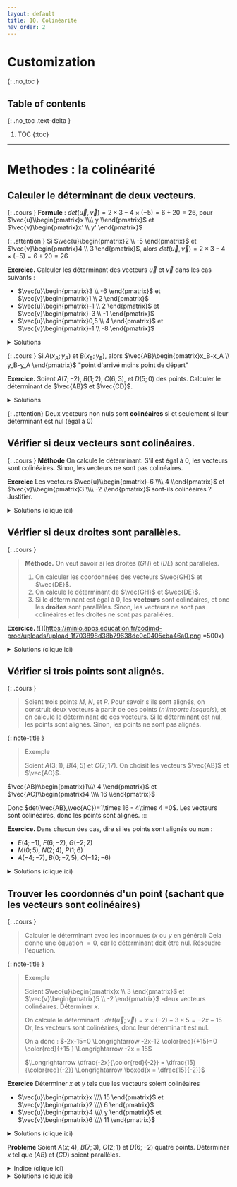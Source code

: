 ```yaml
---
layout: default
title: 10. Colinéarité
nav_order: 2
---
```


# Customization
{: .no_toc }

## Table of contents
{: .no_toc .text-delta }

1. TOC
{:toc}

---

# Methodes : la colinéarité 

## Calculer le déterminant de deux vecteurs.

{: .cours }
**Formule** : $det(\vec{u},\vec{v}) = 2\times 3 - 4\times (-5) = 6+20=26$, pour $\vec{u}\\begin{pmatrix}x \\\\ y \\end{pmatrix}$ et $\vec{v}\begin{pmatrix}x' \\ y' \end{pmatrix}$


{: .attention }
Si $\vec{u}\begin{pmatrix}2 \\ -5 \end{pmatrix}$ et $\vec{v}\begin{pmatrix}4 \\ 3 \end{pmatrix}$, alors $det(\vec{u},\vec{v}) = 2\times 3 - 4\times (-5) = 6+20=26$


**Exercice.**
Calculer les déterminant des vecteurs $\vec{u}$ et $\vec{v}$ dans les cas suivants : 
- $\vec{u}\begin{pmatrix}3 \\ -6 \end{pmatrix}$ et $\vec{v}\begin{pmatrix}1 \\ 2 \end{pmatrix}$
- $\vec{u}\begin{pmatrix}-1 \\ 2 \end{pmatrix}$ et $\vec{v}\begin{pmatrix}-3 \\ -1 \end{pmatrix}$
- $\vec{u}\begin{pmatrix}0,5 \\ 4 \end{pmatrix}$ et $\vec{v}\begin{pmatrix}-1 \\ -8 \end{pmatrix}$

<details>
  <summary markdown="span">Solutions</summary>

- Cas 1 : $det(\vec{u},\vec{v}) = 3\times 2 - 1\times (-6) = 12$
- Cas 2 : $det(\vec{u},\vec{v}) = (-1)\times (-1) - (-3)\times 2 = 7$
- Cas 3 : $det(\vec{u},\vec{v}) = 0,5\times (-8) - (-1)\times 4 = 0$
</details>


{: .cours }
Si $A(x_A;y_A)$ et $B(x_B;y_B)$, alors $\vec{AB}\begin{pmatrix}x_B-x_A \\ y_B-y_A \end{pmatrix}$
"point d'arrivé moins point de départ"


**Exercice.**
Soient $A(7;-2)$, $B(1;2)$, $C(6;3)$, et $D(5;0)$ des points. Calculer le déterminant de $\vec{AB}$ et $\vec{CD}$.

<details>
  <summary markdown="span">Solutions</summary>
    
**Etape 1.** 
    On calcule les coordonnées des vecteurs : 
- $\vec{AB}\\begin{pmatrix}1-7 \\\\ 2-(-2) \\end{pmatrix}$ donc $\vec{AB}\\begin{pmatrix}-6 \\\\ 4 \\end{pmatrix}$
- $\vec{CD}\\begin{pmatrix}5-6 \\\\ 0-3 \\end{pmatrix}$ donc $\vec{CD}\\begin{pmatrix}-1 \\\\ -3 \\end{pmatrix}$
    
**Etape 2.** On calcule le déterminant : 
    $det(\vec{AB};\vec{CD})=(-6)\times(-3) - (-1)\times 4 =  18+4=\boxed{22}$
</details>

{: .attention}
Deux vecteurs non nuls sont **colinéaires** si et seulement si leur déterminant est nul (égal à $0$)


## Vérifier si deux vecteurs sont colinéaires.

{: .cours }
**Méthode** On calcule le déterminant. S'il est égal à $0$, les vecteurs sont colinéaires. Sinon, les vecteurs ne sont pas colinéaires.

**Exercice**
Les vecteurs $\vec{u}\\begin{pmatrix}-6 \\\\ 4 \\end{pmatrix}$ et $\vec{v}\\begin{pmatrix}3 \\\\ -2 \\end{pmatrix}$ sont-ils colinéaires ? Justifier.

<details>
  <summary markdown="span">Solutions (clique ici)</summary>
    
**Etape 1.** On calcule le déterminant.
$det(\vec{u};\vec{v})=(-6)\times (-2) - 4\times 3 = 12 - 12 = 0$
**Etape 2.** Conclure.
Le déterminant est nul, donc les vecteurs $\vec{u}$ et $\vec{v}$ sont colinéaires.
</details>


## Vérifier si deux droites sont parallèles.


{: .cours }
> **Méthode.** On veut savoir si les droites $(GH)$ et $(DE)$ sont parallèles.
> 1) On calculer les coordonnées des vecteurs $\vec{GH}$ et $\vec{DE}$.
> 2) On calcule le déterminant de $\vec{GH}$ et $\vec{DE}$.
> 3) Si le déterminant est égal à $0$, les **vecteurs** sont colinéaires, et onc les **droites** sont parallèles. Sinon, les vecteurs ne sont pas colinéaires et les droites ne sont pas parallèles.


**Exercice.**
![](https://minio.apps.education.fr/codimd-prod/uploads/upload_1f703898d38b79638de0c0405eba46a0.png =500x)


<details>
  <summary markdown="span">Solutions (clique ici)</summary>
    
**Question 1.** 
Calculons les coordonnées des vecteurs $\vec{AB}$ et $\vec{CD}$ : 
- $\vec{AB}\\begin{pmatrix}1-(-3) \\\\ 3-2 \\end{pmatrix}$ donc $\vec{AB}\\begin{pmatrix}4 \\\\ 1 \\end{pmatrix}$
- $\vec{CD}\\begin{pmatrix}0,5-(-2) \\\\ 4-0 \\end{pmatrix}$ donc $\vec{CD}\\begin{pmatrix}2,5 \\\\ 4 \\end{pmatrix}$
Calculons le déterminant : $det(\vec{AB},\vec{CD})=4\times 4 - 2,5\times 1=13,5\neq 0$.
Donc les vecteurs $\vec{AB}$ et $\vec{CD}$ ne sont pas colinéaires, et les droites $(AB)$ et $(CD)$ ne sont pas parallèles.

**Question 2.**
Calculons les coordonnées des vecteurs $\vec{AC}$ et $\vec{BD}$ : 
- $\vec{AB}\\begin{pmatrix}-2-(-3) \\\\ 0-2 \\end{pmatrix}$ donc $\vec{AB}\\begin{pmatrix}1 \\\\ -2 \\end{pmatrix}$
- $\vec{CD}\\begin{pmatrix}0,5-1 \\\\ 4-3 \\end{pmatrix}$ donc $\vec{CD}\\begin{pmatrix}-0,5 \\\\ 1 \\end{pmatrix}$
Calculons le déterminant : $det(\vec{AC},\vec{BD})=1\times 1 - (-0,5)\times (-2)=1-1= 0$.
Donc les vecteurs $\vec{AB}$ et $\vec{CD}$ sont colinéaires, et les droites $(AB)$ et $(CD)$ sont parallèles.
</details>

## Vérifier si trois points sont alignés.

{: .cours }
>Soient trois points $M$, $N$, et $P$.
>Pour savoir s'ils sont alignés, on construit deux vecteurs à partir de ces points (*n'importe lesquels*), et on calcule le déterminant de ces vecteurs.
Si le déterminant est nul, les points sont alignés. Sinon, les points ne sont pas alignés.



{: note-title }
> Exemple
> 
> Soient $A(3;1)$, $B(4; 5)$ et $C(7; 17)$.
> On choisit les vecteurs $\vec{AB}$ et $\vec{AC}$.

$\vec{AB}\\begin{pmatrix}1\\\\ 4 \\end{pmatrix}$ et $\vec{AC}\\begin{pmatrix}4 \\\\ 16 \\end{pmatrix}$

Donc $det(\vec{AB},\vec{AC})=1\times 16 - 4\times 4 =0$.
Les vecteurs sont colinéaires, donc les points sont alignés.
:::

**Exercice.**
Dans chacun des cas, dire si les points sont alignés ou non :
- $E(4;-1)$, $F(6; -2)$, $G(-2; 2)$
- $M(0;5)$, $N(2;4)$, $P(1;6)$
- $A(-4;-7)$, $B(0;-7,5)$, $C(-12 ; -6)$


<details>
  <summary markdown="span">Solutions (clique ici)</summary>
    
- Oui
- Non
- Oui
</details>



## Trouver les coordonnés d'un point (sachant que les vecteurs sont colinéaires)

{: .cours }
> Calculer le déterminant avec les inconnues ($x$ ou $y$ en général)
> Cela donne une équation $=0$, car le déterminant doit être nul.
> Résoudre l'équation.


{: note-title }
> Exemple
> 
> Soient $\vec{u}\begin{pmatrix}x \\ 3 \end{pmatrix}$ et $\vec{v}\begin{pmatrix}5 \\ -2 \end{pmatrix}$
> -deux vecteurs colinéaires. Déterminer $x$.
>
> On calcule le déterminant : $det(\vec{u};\vec{v})=x\times (-2) -3\times 5 = -2x - 15$
> Or, les vecteurs sont colinéaires, donc leur déterminant est nul.
>
> On a donc : $-2x-15=0 \Longrightarrow -2x-12 \color{red}{+15}=0 \color{red}{+15 }  \Longrightarrow -2x = 15$
>
> $\Longrightarrow \dfrac{-2x}{\color{red}{-2}} = \dfrac{15}{\color{red}{-2}} \Longrightarrow \boxed{x = \dfrac{15}{-2}}$


**Exercice** Déterminer $x$ et $y$ tels que les vecteurs soient colinéaires
- $\vec{u}\begin{pmatrix}x \\\\ 15 \end{pmatrix}$ et $\vec{v}\begin{pmatrix}2 \\\\ 6 \end{pmatrix}$
- $\vec{u}\begin{pmatrix}4 \\\\ y \end{pmatrix}$ et $\vec{v}\begin{pmatrix}6 \\\\ 11 \end{pmatrix}$


<details>
  <summary markdown="span">Solutions (clique ici)</summary>
    
- $x=5$ (on résout l'équation $6x-30=0$)
- $y=\dfrac{22}{3}$ (on résout l'équation $44-6y=0$)
</details>

**Problème**
Soient $A(x;4)$, $B(7;3)$, $C(2;1)$ et $D(6;-2)$ quatre points. Déterminer $x$ tel que $(AB)$ et $(CD)$ soient parallèles.

<details>
  <summary markdown="span">Indice (clique ici)</summary>
    
Si les droites $(AB)$ et $(CD)$ sont parallèles, quels vecteurs doivent être colinéaires ? Calculer leurs coordonnées.
</details>

<details>
  <summary markdown="span">Solutions (clique ici)</summary>
 
**Etape 1.** Calculer les coordonnées de $\vec{AB}$ et $\vec{CD}$ : 
$\vec{AB}\begin{pmatrix}7-x\\-1\end{pmatrix}$ et $\vec{CD}\begin{pmatrix}4\\-3\end{pmatrix}$ 

**Etape 2.** Calculer le déterminant de ces vecteurs : 
$det(\vec{AB},\vec{CD})=(7-x)\times (-3) - 4\times (-1)= 7\times (-3) -x\times (-3) + 4 = -21 + 3x + 4 = 3x - 17$


*Note : on utilise la distributivité pour simplifier l'expression*
**Etape 3** Les vecteurs sont colinéaires, donc le determinant est nul : on a une équation à résoudre.
$3x-17=0 \Longleftrightarrow 3x=17 \Longleftrightarrow \boxed{x = \dfrac{17}{3}}$
</details>

